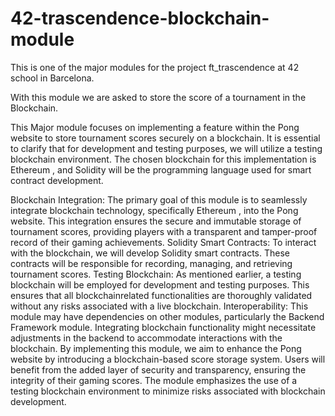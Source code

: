 # 42-trascendence-blockchain-module

This is one of the major modules for the project ft_trascendence at 42 school in Barcelona.

With this module we are asked to store the score of a tournament in the Blockchain.

This Major module focuses on implementing a feature within the Pong website to store tournament scores securely on a blockchain. It is essential to clarify that for development and testing purposes, we will utilize a testing blockchain environment. The chosen blockchain for this implementation is Ethereum , and Solidity will be the programming language used for smart contract development.

Blockchain Integration: The primary goal of this module is to seamlessly integrate blockchain technology, specifically Ethereum , into the Pong website. This integration ensures the secure and immutable storage of tournament scores, providing players with a transparent and tamper-proof record of their gaming achievements.
Solidity Smart Contracts: To interact with the blockchain, we will develop Solidity smart contracts. These contracts will be responsible for recording, managing, and retrieving tournament scores.
Testing Blockchain: As mentioned earlier, a testing blockchain will be employed for development and testing purposes. This ensures that all blockchainrelated functionalities are thoroughly validated without any risks associated with a live blockchain.
Interoperability: This module may have dependencies on other modules, particularly the Backend Framework module. Integrating blockchain functionality might necessitate adjustments in the backend to accommodate interactions with the blockchain.
By implementing this module, we aim to enhance the Pong website by introducing a blockchain-based score storage system. Users will benefit from the added layer of security and transparency, ensuring the integrity of their gaming scores. The module emphasizes the use of a testing blockchain environment to minimize risks associated with blockchain development.
